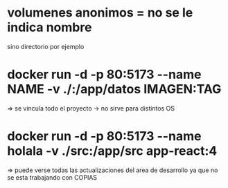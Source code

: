 # volumenes anonimos = no se le indica nombre
sino directorio por ejemplo
# docker run -d -p 80:5173 --name NAME -v ./:/app/datos IMAGEN:TAG
=> se vincula todo el proyecto
-> no sirve para distintos OS

# docker run -d -p 80:5173 --name holala -v ./src:/app/src  app-react:4 
=> puede verse todas las actualizaciones del area de desarrollo
    ya que no se esta trabajando con COPIAS